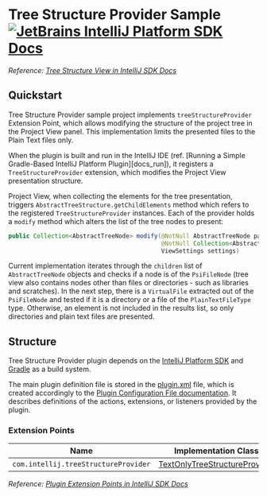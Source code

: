 # Tree Structure Provider Sample [![JetBrains IntelliJ Platform SDK Docs](https://jb.gg/badges/docs.svg)][docs]
*Reference: [Tree Structure View in IntelliJ SDK Docs][docs:tree_structure_view]*

## Quickstart

Tree Structure Provider sample project implements `treeStructureProvider` Extension Point, which allows modifying
the structure of the project tree in the Project View panel. This implementation limits the presented files
to the Plain Text files only.

When the plugin is built and run in the IntelliJ IDE (ref. [Running a Simple Gradle-Based IntelliJ Platform Plugin][docs_run]),
it registers a `TreeStructureProvider` extension, which modifies the Project View presentation structure.

Project View, when collecting the elements for the tree presentation, triggers `AbstractTreeStructure.getChildElements`
method which refers to the registered `TreeStructureProvider` instances. Each of the provider holds a `modify` method
which alters the list of the tree nodes to present:

```java
public Collection<AbstractTreeNode> modify(@NotNull AbstractTreeNode parent,
                                           @NotNull Collection<AbstractTreeNode> children,
                                           ViewSettings settings)
```

Current implementation iterates through the `children` list of `AbstractTreeNode` objects and checks if a node
is of the `PsiFileNode` (tree view also contains nodes other than files or directories - such as libraries and scratches).
In the next step, there is a `VirtualFile` extracted out of the `PsiFileNode` and tested if it is a directory or a file
of the `PlainTextFileType` type. Otherwise, an element is not included in the results list, so only directories and plain text
files are presented. 

## Structure

Tree Structure Provider
plugin depends on the [IntelliJ Platform SDK][docs] and [Gradle][docs:gradle] as a build system.

The main plugin definition file is stored in the [plugin.xml][file:plugin.xml] file, which is created accordingly
to the [Plugin Configuration File documentation][docs:plugin.xml]. It describes definitions of the actions, extensions,
or listeners provided by the plugin.

### Extension Points

| Name                                 | Implementation Class                                                | Interface                                          |
| ------------------------------------ | ------------------------------------------------------------------- | -------------------------------------------------- |
| `com.intellij.treeStructureProvider` | [TextOnlyTreeStructureProvider][file:TextOnlyTreeStructureProvider] | [TreeStructureProvider][sdk:TreeStructureProvider] |

*Reference: [Plugin Extension Points in IntelliJ SDK Docs][docs:ep]*


[docs]: https://www.jetbrains.org/intellij/sdk/docs
[docs:actions]: https://www.jetbrains.org/intellij/sdk/docs/basics/action_system.html
[docs:tree_structure_view]: https://www.jetbrains.org/intellij/sdk/docs/tutorials/tree_structure_view.html
[docs:ep]: https://www.jetbrains.org/intellij/sdk/docs/basics/plugin_structure/plugin_extensions.html
[docs:gradle]: https://www.jetbrains.org/intellij/sdk/docs/tutorials/build_system.html
[docs:plugin.xml]: https://www.jetbrains.org/intellij/sdk/docs/basics/plugin_structure/plugin_configuration_file.html
[docs:listeners]: https://jetbrains.org/intellij/sdk/docs/basics/plugin_structure/plugin_listeners.html

[file:plugin.xml]: ./src/main/resources/META-INF/plugin.xml
[file:TextOnlyTreeStructureProvider]: ./src/main/java/org/intellij/sdk/treeStructureProvider/TextOnlyTreeStructureProvider.java

[sdk:TreeStructureProvider]: upsource:///platform/editor-ui-api/src/com/intellij/ide/projectView/TreeStructureProvider.java
